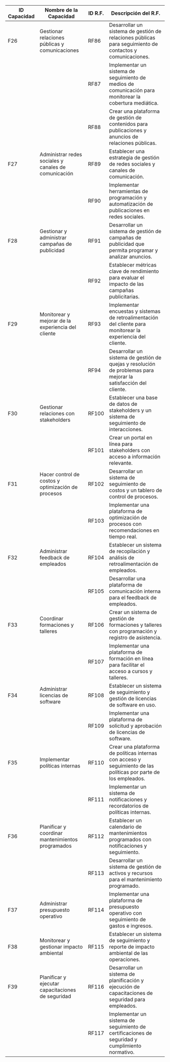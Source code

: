 

| ID Capacidad | Nombre de la Capacidad                               | ID R.F. | Descripción del R.F.                                  |
|--------------|----------------------------------------------------|---------|-----------------------------------------------------|
| F26          | Gestionar relaciones públicas y comunicaciones    | RF86     | Desarrollar un sistema de gestión de relaciones públicas para seguimiento de contactos y comunicaciones. |
|              |                                                   | RF87     | Implementar un sistema de seguimiento de medios de comunicación para monitorear la cobertura mediática. |
|              |                                                   | RF88     | Crear una plataforma de gestión de contenidos para publicaciones y anuncios de relaciones públicas. |
| F27          | Administrar redes sociales y canales de comunicación | RF89     | Establecer una estrategia de gestión de redes sociales y canales de comunicación. |
|              |                                                      | RF90     | Implementar herramientas de programación y automatización de publicaciones en redes sociales. |
| F28          | Gestionar y administrar campañas de publicidad     | RF91     | Desarrollar un sistema de gestión de campañas de publicidad que permita programar y analizar anuncios. |
|              |                                                    | RF92     | Establecer métricas clave de rendimiento para evaluar el impacto de las campañas publicitarias. |
| F29          | Monitorear y mejorar de la experiencia del cliente  | RF93     | Implementar encuestas y sistemas de retroalimentación del cliente para monitorear la experiencia del cliente. |
|              |                                                     | RF94     | Desarrollar un sistema de gestión de quejas y resolución de problemas para mejorar la satisfacción del cliente. |
| F30          | Gestionar relaciones con stakeholders                | RF100    | Establecer una base de datos de stakeholders y un sistema de seguimiento de interacciones. |
|              |                                                      | RF101    | Crear un portal en línea para stakeholders con acceso a información relevante. |
| F31          | Hacer control de costos y optimización de procesos  | RF102    | Desarrollar un sistema de seguimiento de costos y un tablero de control de procesos. |
|              |                                                     | RF103    | Implementar una plataforma de optimización de procesos con recomendaciones en tiempo real. |
| F32          | Administrar feedback de empleados                   | RF104    | Establecer un sistema de recopilación y análisis de retroalimentación de empleados. |
|              |                                                     | RF105    | Desarrollar una plataforma de comunicación interna para el feedback de empleados. |
| F33          | Coordinar formaciones y talleres                     | RF106    | Crear un sistema de gestión de formaciones y talleres con programación y registro de asistencia. |
|              |                                                      | RF107    | Implementar una plataforma de formación en línea para facilitar el acceso a cursos y talleres. |
| F34          | Administrar licencias de software                    | RF108    | Establecer un sistema de seguimiento y gestión de licencias de software en uso. |
|              |                                                      | RF109    | Implementar una plataforma de solicitud y aprobación de licencias de software. |                            |
| F35          | Implementar políticas internas                         | RF110    | Crear una plataforma de políticas internas con acceso y seguimiento de las políticas por parte de los empleados. |
|              |                                                        | RF111    | Implementar un sistema de notificaciones y recordatorios de políticas internas. |
| F36          | Planificar y coordinar mantenimientos programados     | RF112    | Establecer un calendario de mantenimientos programados con notificaciones y seguimiento. |
|              |                                                       | RF113    | Desarrollar un sistema de gestión de activos y recursos para el mantenimiento programado. |
| F37          | Administrar presupuesto operativo                      | RF114    | Implementar una plataforma de presupuesto operativo con seguimiento de gastos e ingresos. |
| F38          | Monitorear y gestionar impacto ambiental               | RF115    | Establecer un sistema de seguimiento y reporte de impacto ambiental de las operaciones. |
| F39          | Planificar y ejecutar capacitaciones de seguridad      | RF116    | Desarrollar un sistema de planificación y ejecución de capacitaciones de seguridad para empleados. |
|              |                                                        | RF117    | Implementar un sistema de seguimiento de certificaciones de seguridad y cumplimiento normativo. |

